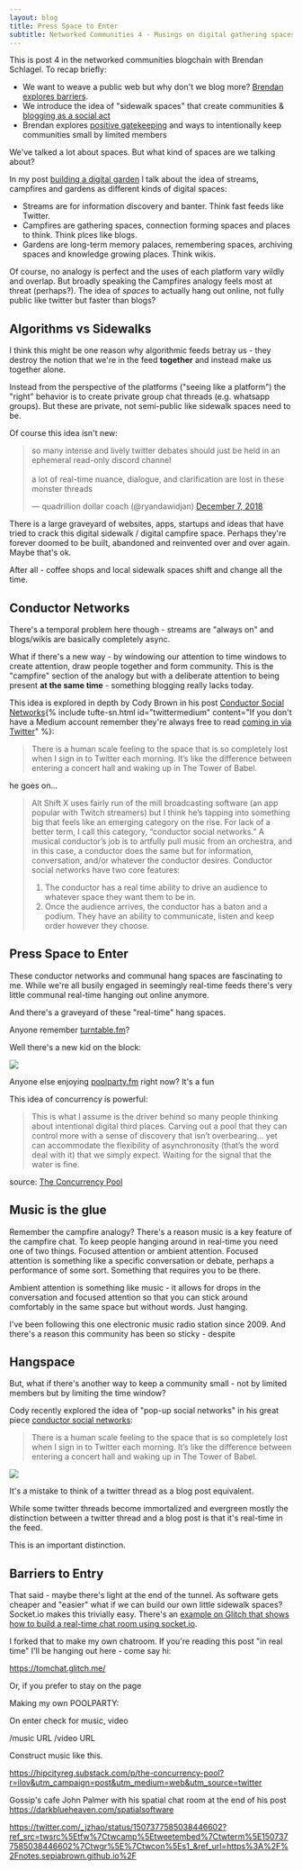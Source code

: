 ```yaml
---
layout: blog
title: Press Space to Enter
subtitle: Networked Communities 4 - Musings on digital gathering spaces
---
```


This is post 4 in the networked communities blogchain with Brendan Schlagel. To recap briefly:

- We want to weave a public web but why don't we blog more? [Brendan explores barriers](https://www.brendanschlagel.com/2019/09/01/weaving-a-public-web-or-why-dont-i-blog-more/).
- We introduce the idea of "sidewalk spaces" that create communities & [blogging as a social act](https://sepiabrown.github.io/2019/09/04/networked-communities-2/)
- Brendan explores [positive gatekeeping](https://www.brendanschlagel.com/2019/09/10/sidewalk-spaces-and-positive-gatekeeping/) and ways to intentionally keep communities small by limited members

We've talked a lot about spaces. But what kind of spaces are we talking about?

In my post [building a digital garden](https://sepiabrown.github.io/2019/02/17/building-digital-garden/) I talk about the idea of streams, campfires and gardens as different kinds of digital spaces:

- Streams are for information discovery and banter. Think fast feeds like Twitter.
- Campfires are gathering spaces, connection forming spaces and places to think. Think plces like blogs.
- Gardens are long-term memory palaces, remembering spaces, archiving spaces and knowledge growing places. Think wikis.

Of course, no analogy is perfect and the uses of each platform vary wildly and overlap. But broadly speaking the Campfires analogy feels most at threat (perhaps?). The idea of *spaces* to actually hang out online, not fully public like twitter but faster than blogs?

## Algorithms vs Sidewalks

I think this might be one reason why algorithmic feeds betray us - they destroy the notion that we're in the feed **together** and instead make us together alone.

Instead from the perspective of the platforms ("seeing like a platform") the "right" behavior is to create private group chat threads (e.g. whatsapp groups). But these are private, not semi-public like sidewalk spaces need to be.

Of course this idea isn't new:

<blockquote class="twitter-tweet"><p lang="en" dir="ltr">so many intense and lively twitter debates should just be held in an ephemeral read-only discord channel<br><br>a lot of real-time nuance, dialogue, and clarification are lost in these monster threads</p>&mdash; quadrillion dollar coach (@ryandawidjan) <a href="https://twitter.com/ryandawidjan/status/1071177930175406080?ref_src=twsrc%5Etfw">December 7, 2018</a></blockquote> <script async src="https://platform.twitter.com/widgets.js" charset="utf-8"></script>

There is a large graveyard of websites, apps, startups and ideas that have tried to crack this digital sidewalk / digital campfire space. Perhaps they're forever doomed to be built, abandoned and reinvented over and over again. Maybe that's ok.

After all - coffee shops and local sidewalk spaces shift and change all the time.

## Conductor Networks

There's a temporal problem here though - streams are "always on" and blogs/wikis are basically completely async.

What if there's a new way - by windowing our attention to time windows to create attention, draw people together and form community. This is the "campfire" section of the analogy but with a deliberate attention to being present **at the same time** - something blogging really lacks today.

This idea is explored in depth by Cody Brown in his post [Conductor Social Networks](https://medium.com/@CodyBrown/conductor-social-networks-8ede9f13f24d){% include tufte-sn.html id="twittermedium" content="If you don't have a Medium account remember they're always free to read <a href='https://twitter.com/tomcritchlow/status/1183787889911615488'>coming in via Twitter</a>" %}:

> There is a human scale feeling to the space that is so completely lost when I sign in to Twitter each morning. It’s like the difference between entering a concert hall and waking up in The Tower of Babel.

he goes on...

>Alt Shift X uses fairly run of the mill broadcasting software (an app popular with Twitch streamers) but I think he’s tapping into something big that feels like an emerging category on the rise. For lack of a better term, I call this category, “conductor social networks.” A musical conductor’s job is to artfully pull music from an orchestra, and in this case, a conductor does the same but for information, conversation, and/or whatever the conductor desires.
>Conductor social networks have two core features:
>1. The conductor has a real time ability to drive an audience to whatever space they want them to be in.
>2. Once the audience arrives, the conductor has a baton and a podium. They have an ability to communicate, listen and keep order however they choose.

## Press Space to Enter

These conductor networks and communal hang spaces are fascinating to me. While we're all busily engaged in seemingly real-time feeds there's very little communal real-time hanging out online anymore.

And there's a graveyard of these "real-time" hang spaces.

Anyone remember [turntable.fm](https://www.theverge.com/2011/06/28/night-diplo-destroyed-turntable-fm)?

Well there's a new kid on the block: 

![](/images/poolsidefm.png)

Anyone else enjoying [poolparty.fm](https://poolside.fm/) right now? It's a fun 

This idea of concurrency is powerful:

>This is what I assume is the driver behind so many people thinking about intentional digital third places. Carving out a pool that they can control more with a sense of discovery that isn’t overbearing… yet can accommodate the flexibility of asynchronosity (that’s the word deal with it) that we simply expect. Waiting for the signal that the water is fine.

source: [The Concurrency Pool](https://hipcityreg.substack.com/p/the-concurrency-pool?r=ilov&utm_campaign=post&utm_medium=web&utm_source=twitter)


## Music is the glue

Remember the campfire analogy? There's a reason music is a key feature of the campfire chat. To keep people hanging around in real-time you need one of two things. Focused attention or ambient attention. Focused attention is something like a specific conversation or debate, perhaps a performance of some sort. Something that requires you to be there.

Ambient attention is something like music - it allows for drops in the conversation and focused attention so that you can stick around comfortably in the same space but without words. Just hanging.

I've been following this one electronic music radio station since 2009. And there's a reason this community has been so sticky - despite 

## Hangspace

But, what if there's another way to keep a community small - not by limited members but by limiting the time window?

Cody recently explored the idea of "pop-up social networks" in his great piece [conductor social networks](https://medium.com/@CodyBrown/conductor-social-networks-8ede9f13f24d):

> There is a human scale feeling to the space that is so completely lost when I sign in to Twitter each morning. It’s like the difference between entering a concert hall and waking up in The Tower of Babel.



![](/images/poolparty.png)




It's a mistake to think of a twitter thread as a blog post equivalent.

While some twitter threads become immortalized and evergreen mostly the distinction between a twitter thread and a blog post is that it's real-time in the feed.

This is an important distinction.







## Barriers to Entry

That said - maybe there's light at the end of the tunnel. As software gets cheaper and "easier" what if we can build our own little sidewalk spaces? Socket.io makes this trivially easy. There's an [example on Glitch that shows how to build a real-time chat room using socket.io](https://glitch.com/~socketio-chat).

I forked that to make my own chatroom. If you're reading this post "in real time" I'll be hanging out here - come say hi:

<https://tomchat.glitch.me/>

Or, if you prefer to stay on the page

Making my own POOLPARTY:

On enter check for music, video

/music URL
/video URL

Construct music like this.




https://hipcityreg.substack.com/p/the-concurrency-pool?r=ilov&utm_campaign=post&utm_medium=web&utm_source=twitter

Gossip's cafe
John Palmer with his spatial chat room at the end of his post
https://darkblueheaven.com/spatialsoftware

https://twitter.com/_jzhao/status/1507377585038446602?ref_src=twsrc%5Etfw%7Ctwcamp%5Etweetembed%7Ctwterm%5E1507377585038446602%7Ctwgr%5E%7Ctwcon%5Es1_&ref_url=https%3A%2F%2Fnotes.sepiabrown.github.io%2F